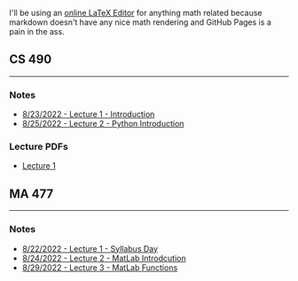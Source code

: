 <p>I'll be using an <a href="https://latex.codecogs.com/">online LaTeX Editor</a> for anything math related because markdown doesn't have any nice math rendering and GitHub Pages is a pain in the ass.</p>

## CS 490 
---
### Notes
- [8/23/2022 - Lecture 1 - Introduction](./CS490_IntroToAI/lec1_introduction.md) 
- [8/25/2022 - Lecture 2 - Python Introduction](./CS490_IntroToAI/lec2_pythonIntro.md)

### Lecture PDFs
- <a href="https://mega.nz/file/xHcmyQIR#B9MA8NBvJrfNgdtSr1gbnq2VQ5tHRIis-NnzOfGN_xA" target="_blank">Lecture 1</a>

## MA 477
---
### Notes
- [8/22/2022 - Lecture 1 - Syllabus Day](./MA477_CompMath/lec1_introduction)
- [8/24/2022 - Lecture 2 - MatLab Introdcution](./MA477_CompMath/lec2)
- [8/29/2022 - Lecture 3 - MatLab Functions](./MA477_CompMath/lec3) 